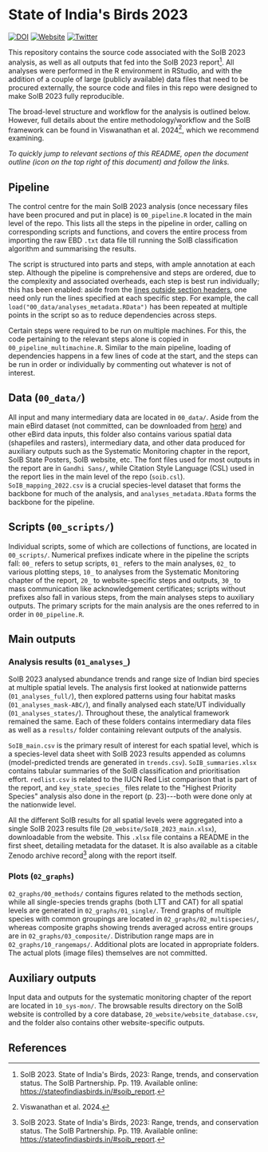 # State of India's Birds 2023 

[![DOI](https://zenodo.org/badge/DOI/10.5281/zenodo.11124589.svg)](https://doi.org/10.5281/zenodo.11124589)
[![Website](https://img.shields.io/website?label=Website&up_color=teal&up_message=Online&url=https%3A%2F%2Fstateofindiasbirds.in%2F)](https://stateofindiasbirds.in/)
[![Twitter](https://img.shields.io/twitter/follow/SoIB_India?style=social)](https://twitter.com/SoIB_India)

This repository contains the source code associated with the SoIB 2023 analysis, as well as all outputs that fed into the SoIB 2023 report[^1]. All analyses were performed in the R environment in RStudio, and with the addition of a couple of large (publicly available) data files that need to be procured externally, the source code and files in this repo were designed to make SoIB 2023 fully reproducible.

The broad-level structure and workflow for the analysis is outlined below. However, full details about the entire methodology/workflow and the SoIB framework can be found in Viswanathan et al. 2024[^2], which we recommend examining.

*To quickly jump to relevant sections of this README, open the document outline (icon on the top right of this document) and follow the links.*

## Pipeline

The control centre for the main SoIB 2023 analysis (once necessary files have been procured and put in place) is `00_pipeline.R` located in the main level of the repo. This lists all the steps in the pipeline in order, calling on corresponding scripts and functions, and covers the entire process from importing the raw EBD `.txt` data file till running the SoIB classification algorithm and summarising the results. 

The script is structured into parts and steps, with ample annotation at each step. Although the pipeline is comprehensive and steps are ordered, due to the complexity and associated overheads, each step is best run individually; this has been enabled: aside from the [lines outside section headers](https://github.com/stateofindiasbirds/soib_2023/blob/master/00_pipeline.R#L1-L8), one need only run the lines specified at each specific step. For example, the call `load("00_data/analyses_metadata.RData")` has been repeated at multiple points in the script so as to reduce dependencies across steps. 

Certain steps were required to be run on multiple machines. For this, the code pertaining to the relevant steps alone is copied in `00_pipeline_multimachine.R`. Similar to the main pipeline, loading of dependencies happens in a few lines of code at the start, and the steps can be run in order or individually by commenting out whatever is not of interest.

## Data (`00_data/`)

All input and many intermediary data are located in `00_data/`. Aside from the main eBird dataset (not committed, can be downloaded from [here](https://ebird.org/data/download/ebd)) and other eBird data inputs, this folder also contains various spatial data (shapefiles and rasters), intermediary data, and other data produced for auxiliary outputs such as the Systematic Monitoring chapter in the report, SoIB State Posters, SoIB website, etc. The font files used for most outputs in the report are in `Gandhi Sans/`, while Citation Style Language (CSL) used in the report lies in the main level of the repo (`soib.csl`). `SoIB_mapping_2022.csv` is a crucial species-level dataset that forms the backbone for much of the analysis, and `analyses_metadata.RData` forms the backbone for the pipeline.

## Scripts (`00_scripts/`)

Individual scripts, some of which are collections of functions, are located in `00_scripts/`. Numerical prefixes indicate where in the pipeline the scripts fall: `00_` refers to setup scripts, `01_` refers to the main analyses, `02_` to various plotting steps, `10_` to analyses from the Systematic Monitoring chapter of the report, `20_` to website-specific steps and outputs, `30_` to mass communication like acknowledgement certificates; scripts without prefixes also fall in various steps, from the main analyses steps to auxiliary outputs. The primary scripts for the main analysis are the ones referred to in order in `00_pipeline.R`.

## Main outputs

### Analysis results (`01_analyses_`)

SoIB 2023 analysed abundance trends and range size of Indian bird species at multiple spatial levels. The analysis first looked at nationwide patterns (`01_analyses_full/`), then explored patterns using four habitat masks (`01_analyses_mask-ABC/`), and finally analysed each state/UT individually (`01_analyses_states/`). Throughout these, the analytical framework remained the same. Each of these folders contains intermediary data files as well as a `results/` folder containing relevant outputs of the analysis. 

`SoIB_main.csv` is the primary result of interest for each spatial level, which is a species-level data sheet with SoIB 2023 results appended as columns (model-predicted trends are generated in `trends.csv`). `SoIB_summaries.xlsx` contains tabular summaries of the SoIB classification and prioritisation effort. `redlist.csv` is related to the IUCN Red List comparison that is part of the report, and `key_state_species_` files relate to the "Highest Priority Species" analysis also done in the report (p. 23)---both were done only at the nationwide level. 

All the different SoIB results for all spatial levels were aggregated into a single SoIB 2023 results file (`20_website/SoIB_2023_main.xlsx`), downloadable from the website. This `.xlsx` file contains a README in the first sheet, detailing metadata for the dataset. It is also available as a citable Zenodo archive record[^1] along with the report itself.

### Plots (`02_graphs`)

`02_graphs/00_methods/` contains figures related to the methods section, while all single-species trends graphs (both LTT and CAT) for all spatial levels are generated in `02_graphs/01_single/`. Trend graphs of multiple species with common groupings are located in `02_graphs/02_multispecies/`, whereas composite graphs showing trends averaged across entire groups are in `02_graphs/03_composite/`. Distribution range maps are in `02_graphs/10_rangemaps/`. Additional plots are located in appropriate folders. The actual plots (image files) themselves are not committed.

## Auxiliary outputs

Input data and outputs for the systematic monitoring chapter of the report are located in `10_sys-mon/`. The browsable results directory on the SoIB website is controlled by a core database, `20_website/website_database.csv`, and the folder also contains other website-specific outputs. 

## References

[^1]: SoIB 2023. State of India's Birds, 2023: Range, trends, and conservation status. The SoIB Partnership. Pp. 119. Available online: https://stateofindiasbirds.in/#soib_report.
[^2]: Viswanathan et al. 2024.
